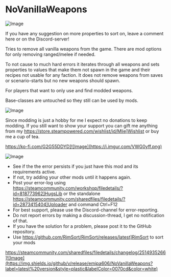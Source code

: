 # NoVanillaWeapons

![Image](https://i.imgur.com/iCj5o7O.png)


If you have any suggestion on more properties to sort on, leave a comment here or on the Discord-server!

Tries to remove all vanilla weapons from the game. There are mod options for only removing ranged/melee if needed.

To not cause to much hard errors it iterates through all weapons and sets properties to values that make them not spawn in the game and their recipes not usable for any faction. It does not remove weapons from saves or scenario-starts but no new weapons should spawn.  

For players that want to only use and find modded weapons.

Base-classes are untouched so they still can be used by mods.

![Image](https://i.imgur.com/Ds0rBAD.png)

Since modding is just a hobby for me I expect no donations to keep modding. If you still want to show your support you can gift me anything from my https://store.steampowered.com/wishlist/id/Mlie]Wishlist or buy me a cup of tea.

https://ko-fi.com/G2G55DDYD]![Image](https://i.imgur.com/VWG0yff.png)


![Image](https://i.imgur.com/5xwDG6H.png)



-  See if the the error persists if you just have this mod and its requirements active.
-  If not, try adding your other mods until it happens again.
-  Post your error-log using https://steamcommunity.com/workshop/filedetails/?id=818773962]HugsLib or the standalone https://steamcommunity.com/sharedfiles/filedetails/?id=2873415404]Uploader and command Ctrl+F12
-  For best support, please use the Discord-channel for error-reporting.
-  Do not report errors by making a discussion-thread, I get no notification of that.
-  If you have the solution for a problem, please post it to the GitHub repository.
-  Use https://github.com/RimSort/RimSort/releases/latest]RimSort to sort your mods



https://steamcommunity.com/sharedfiles/filedetails/changelog/2514935266]![Image](https://img.shields.io/github/v/release/emipa606/NoVanillaWeapons?label=latest%20version&style=plastic&labelColor=0070cd&color=white)

